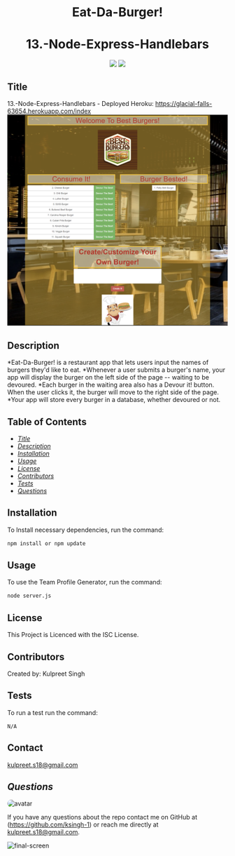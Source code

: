 <h1 align="center">Eat-Da-Burger!</h1>

<h1 align="center">13.-Node-Express-Handlebars</h1>
<p align="center" margin="50px">
    <a>
    <img src="https://img.shields.io/badge/Creator-KSingh-orange"/>
    </a>
    <a>
    <img src="https://img.shields.io/badge/Student-SMU-red"/>
    </a>
</p>

## Title
13.-Node-Express-Handlebars - Deployed Heroku: https://glacial-falls-63654.herokuapp.com/index
![Screenshot](https://github.com/ksingh-1/13.-Node-Express-Handlebars/blob/master/public/assets/images/Working%20Website%20Screenshot.PNG/)

## Description
*Eat-Da-Burger! is a restaurant app that lets users input the names of burgers they'd like to eat.
*Whenever a user submits a burger's name, your app will display the burger on the left side of the page -- waiting to be devoured.
*Each burger in the waiting area also has a Devour it! button. When the user clicks it, the burger will move to the right side of the page.
*Your app will store every burger in a database, whether devoured or not.

## Table of Contents
* *[Title](#title)*
* *[Description](#description)*
* *[Installation](#installation)*
* *[Usage](#usage)*
* *[License](#license)*
* *[Contributors](#contributors)*
* *[Tests](#tests)*
* *[Questions](#questions)*


## Installation
To Install necessary dependencies, run the command:
```sh
npm install or npm update
```

## Usage
To use the Team Profile Generator, run the command:
```sh
node server.js
```

## License
This Project is Licenced with the ISC License.


## Contributors
Created by:
Kulpreet Singh

## Tests
To run a test run the command:
```
N/A
```

## Contact
kulpreet.s18@gmail.com


## *Questions*
<img src="https://avatars1.githubusercontent.com/u/62266210?v=4" alt="avatar" style="border-radius: 15px" width="60"/>

If you have any questions about the repo contact me on GitHub at (https://github.com/ksingh-1)
or reach me directly at <kulpreet.s18@gmail.com>.

![final-screen](https://github.com/ksingh-1/)
